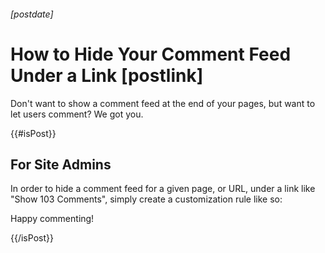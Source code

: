 ###### [postdate]
# How to Hide Your Comment Feed Under a Link [postlink]

Don't want to show a comment feed at the end of your pages, but want to let users comment? We got you.

{{#isPost}}

## For Site Admins

In order to hide a comment feed for a given page, or URL, under a link like "Show 103 Comments", simply create a customization rule like so:


Happy commenting!

{{/isPost}}
